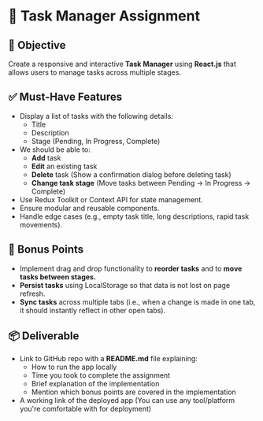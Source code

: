 # 🚀 Task Manager Assignment  

## 🎯 Objective  
Create a responsive and interactive **Task Manager** using **React.js** that allows users to manage tasks across multiple stages.  

## ✅ Must-Have Features  
- Display a list of tasks with the following details:  
  - Title  
  - Description  
  - Stage (Pending, In Progress, Complete)  
- We should be able to:  
  - **Add** task  
  - **Edit** an existing task  
  - **Delete** task (Show a confirmation dialog before deleting task)  
  - **Change task stage** (Move tasks between Pending → In Progress → Complete)  
- Use Redux Toolkit or Context API for state management.  
- Ensure modular and reusable components.  
- Handle edge cases (e.g., empty task title, long descriptions, rapid task movements).  

## 🌟 Bonus Points  
- Implement drag and drop functionality to **reorder tasks** and to **move tasks between stages.**  
- **Persist tasks** using LocalStorage so that data is not lost on page refresh.  
- **Sync tasks** across multiple tabs (i.e., when a change is made in one tab, it should instantly reflect in other open tabs).
  

## 📦 Deliverable  
- Link to GitHub repo with a **README.md** file explaining:  
  - How to run the app locally
  - Time you took to complete the assignment
  - Brief explanation of the implementation  
  - Mention which bonus points are covered in the implementation  
- A working link of the deployed app (You can use any tool/platform you're comfortable with for deployment)  
